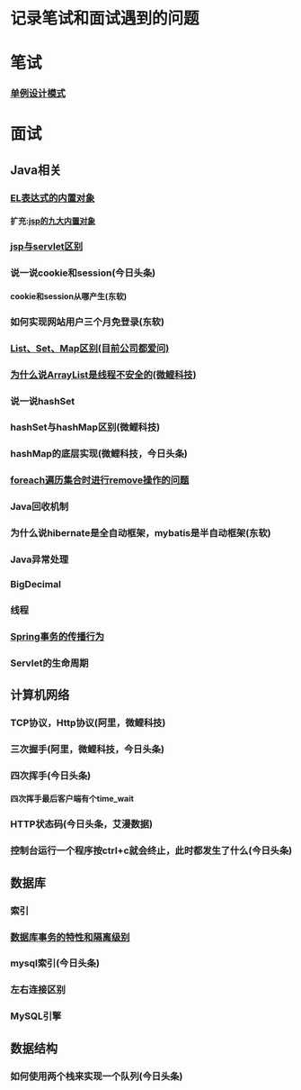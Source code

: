 # 记录笔试和面试遇到的问题
# 笔试
### [单例设计模式](https://github.com/wangwren/Written-test-Interview/blob/master/singleton.md)
# 面试
## Java相关
### [EL表达式的内置对象](https://github.com/wangwren/Written-test-Interview/blob/master/EL%E8%A1%A8%E8%BE%BE%E5%BC%8F%E5%86%85%E7%BD%AE%E5%AF%B9%E8%B1%A1.md)
#### 扩充:[jsp的九大内置对象](https://github.com/wangwren/Written-test-Interview/blob/master/JSP%E4%B9%9D%E5%A4%A7%E5%86%85%E7%BD%AE%E5%AF%B9%E8%B1%A1%E5%8F%8A%E5%9B%9B%E4%B8%AA%E4%BD%9C%E7%94%A8%E5%9F%9F.md)
### [jsp与servlet区别](https://github.com/wangwren/Written-test-Interview/blob/master/JSP%E4%B8%8EServlet%E5%8C%BA%E5%88%AB.md)
### 说一说cookie和session(今日头条)
#### cookie和session从哪产生(东软)
### 如何实现网站用户三个月免登录(东软)
### [List、Set、Map区别(目前公司都爱问)](https://github.com/wangwren/Written-test-Interview/blob/master/List%E3%80%81Set%E3%80%81Map%E5%8C%BA%E5%88%AB.md)

### [为什么说ArrayList是线程不安全的(微鲤科技)](https://github.com/wangwren/Written-test-Interview/blob/master/%E4%B8%BA%E4%BB%80%E4%B9%88%E8%AF%B4ArrayList%E6%98%AF%E7%BA%BF%E7%A8%8B%E4%B8%8D%E5%AE%89%E5%85%A8%E7%9A%84.md)
### 说一说hashSet
### hashSet与hashMap区别(微鲤科技)
### hashMap的底层实现(微鲤科技，今日头条)

### [foreach遍历集合时进行remove操作的问题](http://wangwren.com/2019/02/foreach%E9%81%8D%E5%8E%86%E9%9B%86%E5%90%88%E6%97%B6%E8%BF%9B%E8%A1%8Cremove%E6%93%8D%E4%BD%9C%E7%9A%84%E9%97%AE%E9%A2%98/)

### Java回收机制
### 为什么说hibernate是全自动框架，mybatis是半自动框架(东软)
### Java异常处理

### BigDecimal

### 线程

### [Spring事务的传播行为](http://wangwren.com/2019/02/Spring%E4%BA%8B%E5%8A%A1%E7%9A%84%E4%BC%A0%E6%92%AD%E8%A1%8C%E4%B8%BA/#more)

###  Servlet的生命周期

## 计算机网络
### TCP协议，Http协议(阿里，微鲤科技)
### 三次握手(阿里，微鲤科技，今日头条)
### 四次挥手(今日头条)
#### 四次挥手最后客户端有个time_wait
### HTTP状态码(今日头条，艾漫数据)

### 控制台运行一个程序按ctrl+c就会终止，此时都发生了什么(今日头条)
## 数据库
### 索引
### [数据库事务的特性和隔离级别](http://wangwren.com/2019/02/%E6%95%B0%E6%8D%AE%E5%BA%93%E4%BA%8B%E5%8A%A1%E7%9A%84%E7%89%B9%E6%80%A7%E4%BB%A5%E5%8F%8A%E9%9A%94%E7%A6%BB%E7%BA%A7%E5%88%AB/)

### mysql索引(今日头条)

### 左右连接区别

### MySQL引擎

## 数据结构
### 如何使用两个栈来实现一个队列(今日头条)
